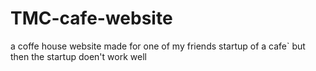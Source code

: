# TMC-cafe-website
 a coffe house website made for one of my friends startup of a cafe` but then the startup doen't work well
